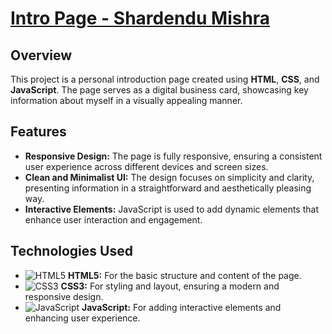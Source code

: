 # [Intro Page - Shardendu Mishra](https://intro-name-shardendu-mishra.netlify.app/)

## Overview
This project is a personal introduction page created using **HTML**, **CSS**, and **JavaScript**. The page serves as a digital business card, showcasing key information about myself in a visually appealing manner.

## Features
- **Responsive Design:** The page is fully responsive, ensuring a consistent user experience across different devices and screen sizes.
- **Clean and Minimalist UI:** The design focuses on simplicity and clarity, presenting information in a straightforward and aesthetically pleasing way.
- **Interactive Elements:** JavaScript is used to add dynamic elements that enhance user interaction and engagement.

## Technologies Used
- ![HTML5](https://img.icons8.com/color/20/000000/html-5.png) **HTML5:** For the basic structure and content of the page.
- ![CSS3](https://img.icons8.com/color/20/000000/css3.png) **CSS3:** For styling and layout, ensuring a modern and responsive design.
- ![JavaScript](https://img.icons8.com/color/20/000000/javascript.png) **JavaScript:** For adding interactive elements and enhancing user experience.

